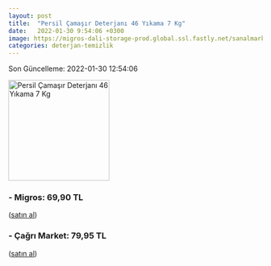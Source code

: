 ```yaml
---
layout: post
title:  "Persil Çamaşır Deterjanı 46 Yıkama 7 Kg"
date:   2022-01-30 9:54:06 +0300
image: https://migros-dali-storage-prod.global.ssl.fastly.net/sanalmarket/product/30121523/30121523-431025-1650x1650.jpg
categories: deterjan-temizlik
---
```


Son Güncelleme: 2022-01-30 12:54:06

<img src="https://migros-dali-storage-prod.global.ssl.fastly.net/sanalmarket/product/30121523/30121523-431025-1650x1650.jpg" width="200" alt="Persil Çamaşır Deterjanı 46 Yıkama 7 Kg" />


### - Migros: 69,90 TL
 (<a target="_blank" href="https://www.migros.com.tr/persil-camasir-deterjani-gulun-buyusu-46-yikama-7-kg-p-1cb9e33">satın al</a>)
### - Çağrı Market: 79,95 TL
 (<a target="_blank" href="https://www.cagri.com/persil-toz-deterjan-gulun-buyusu-7-kg-22655">satın al</a>)
